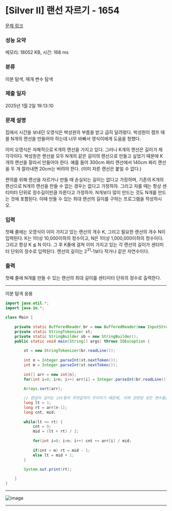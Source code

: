 # [Silver II] 랜선 자르기 - 1654 

[문제 링크](https://www.acmicpc.net/problem/1654) 

### 성능 요약

메모리: 18052 KB, 시간: 168 ms

### 분류

이분 탐색, 매개 변수 탐색

### 제출 일자

2025년 1월 2일 19:13:10

### 문제 설명

<p>집에서 시간을 보내던 오영식은 박성원의 부름을 받고 급히 달려왔다. 박성원이 캠프 때 쓸 N개의 랜선을 만들어야 하는데 너무 바빠서 영식이에게 도움을 청했다.</p>

<p>이미 오영식은 자체적으로 K개의 랜선을 가지고 있다. 그러나 K개의 랜선은 길이가 제각각이다. 박성원은 랜선을 모두 N개의 같은 길이의 랜선으로 만들고 싶었기 때문에 K개의 랜선을 잘라서 만들어야 한다. 예를 들어 300cm 짜리 랜선에서 140cm 짜리 랜선을 두 개 잘라내면 20cm는 버려야 한다. (이미 자른 랜선은 붙일 수 없다.)</p>

<p>편의를 위해 랜선을 자르거나 만들 때 손실되는 길이는 없다고 가정하며, 기존의 K개의 랜선으로 N개의 랜선을 만들 수 없는 경우는 없다고 가정하자. 그리고 자를 때는 항상 센티미터 단위로 정수길이만큼 자른다고 가정하자. N개보다 많이 만드는 것도 N개를 만드는 것에 포함된다. 이때 만들 수 있는 최대 랜선의 길이를 구하는 프로그램을 작성하시오.</p>

### 입력 

 <p>첫째 줄에는 오영식이 이미 가지고 있는 랜선의 개수 K, 그리고 필요한 랜선의 개수 N이 입력된다. K는 1이상 10,000이하의 정수이고, N은 1이상 1,000,000이하의 정수이다. 그리고 항상 K ≦ N 이다. 그 후 K줄에 걸쳐 이미 가지고 있는 각 랜선의 길이가 센티미터 단위의 정수로 입력된다. 랜선의 길이는 2<sup>31</sup>-1보다 작거나 같은 자연수이다.</p>

### 출력 

 <p>첫째 줄에 N개를 만들 수 있는 랜선의 최대 길이를 센티미터 단위의 정수로 출력한다.</p>

---

이분 탐색 응용

```java
import java.util.*;
import java.io.*;

class Main {
    
    private static BufferedReader br = new BufferedReader(new InputStreamReader(System.in));
    private static StringTokenizer st;
    private static StringBuilder sb = new StringBuilder();
    public static void main(String[] args) throws IOException {
        
        st = new StringTokenizer(br.readLine());
        
        int n = Integer.parseInt(st.nextToken());
        int m = Integer.parseInt(st.nextToken());
        
        int[] arr = new int[n];
        for(int i=0; i<n; i++) arr[i] = Integer.parseInt(br.readLine());
        
        Arrays.sort(arr);

        // 랜섬의 길이는 int형의 최댓값까지 주어지기 때문에, 이와 관련된 모든 변수들을 long타입으로 잡아준다.
        long lt = 1;
        long rt = arr[n-1];
        long cnt, mid;
        
        while(lt <= rt) {
            cnt = 0;
            mid = (lt + rt) / 2;
            
            for(int i=0; i<n; i++) cnt += arr[i] / mid;
            
            if(cnt < m) rt = mid - 1;
            else lt = mid + 1;
        }
        
        System.out.print(rt);

    }
}


```

---

![image](https://github.com/user-attachments/assets/8c33b81a-9fdc-443d-889e-5d6ea78f5e6a)

---


